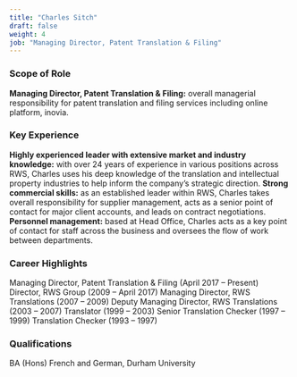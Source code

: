 ```yaml
---
title: "Charles Sitch"
draft: false
weight: 4
job: "Managing Director, Patent Translation & Filing"
---
```

### Scope of Role

**Managing Director, Patent Translation & Filing:** overall managerial responsibility for patent translation and filing services including online platform, inovia.

### Key Experience
**Highly experienced leader with extensive market and industry knowledge:** with over 24 years of experience in various positions across RWS, Charles uses his deep knowledge of the translation and intellectual property industries to help inform the company’s strategic direction.
**Strong commercial skills:** as an established leader within RWS, Charles takes overall responsibility for supplier management, acts as a senior point of contact for major client accounts, and leads on contract negotiations.
**Personnel management:** based at Head Office, Charles acts as a key point of contact for staff across the business and oversees the flow of work between departments.

### Career Highlights
Managing Director, Patent Translation & Filing (April 2017 – Present)
Director, RWS Group (2009 – April 2017)
Managing Director, RWS Translations (2007 – 2009)
Deputy Managing Director, RWS Translations (2003 – 2007)
Translator (1999 – 2003)
Senior Translation Checker (1997 – 1999)
Translation Checker (1993 – 1997)

### Qualifications
BA (Hons) French and German, Durham University
